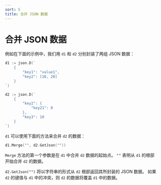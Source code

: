 ```yaml
---
sort: 5
title: 合并 JSON 数据
---
```


# 合并 JSON 数据

例如在下面的示例中，我们用 `d1` 和 `d2` 分别封装了两组 JSON 数据：

```go
d1 := json.D(`
    {
        "key1": "value1",
        "key2": [10, 20]
    }
`)

d2 := json.D(`
    {
        "key2": {
            "key21": 0
        },
        "key3": 10
    }
`)
```

`d1` 可以使用下面的方法来合并 `d2` 的数据：

```go
d1.Merge("", d2.GetJson(""))
```

`Merge` 方法的第一个参数是在 `d1` 中合并 `d2` 数据的起始点。 `""` 表明从 `d1` 的根部开始合并 `d2` 的数据。

`d2.GetJson("")` 将以字符串的形式从 `d2` 根部返回其所封装的 JSON 数据。
如果 `d2` 的键值与 `d1` 中的冲突，则 `d2` 的数据将覆盖 `d1` 中的数据。
